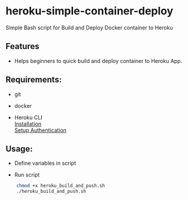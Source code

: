 # heroku-simple-container-deploy  
Simple Bash script for Build and Deploy Docker container to Heroku  

## Features  

- Helps beginners to quick build and deploy container to Heroku App.  


## Requirements:  

- git  

- docker  

- Heroku CLI  
  [Installation](https://devcenter.heroku.com/articles/heroku-cli)  
  [Setup Authentication](https://devcenter.heroku.com/articles/authentication)  


## Usage:  

- Define variables in script  

- Run script  

``` bash  
	chmod +x heroku_build_and_push.sh  
	./heroku_build_and_push.sh  
```  



